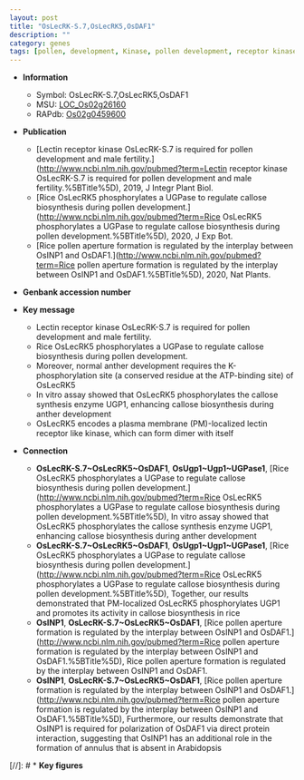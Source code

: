 ```yaml
---
layout: post
title: "OsLecRK-S.7,OsLecRK5,OsDAF1"
description: ""
category: genes
tags: [pollen, development, Kinase, pollen development, receptor kinase, anther, plasma membrane, anther development]
---
```


* **Information**  
    + Symbol: OsLecRK-S.7,OsLecRK5,OsDAF1  
    + MSU: [LOC_Os02g26160](http://rice.plantbiology.msu.edu/cgi-bin/ORF_infopage.cgi?orf=LOC_Os02g26160)  
    + RAPdb: [Os02g0459600](http://rapdb.dna.affrc.go.jp/viewer/gbrowse_details/irgsp1?name=Os02g0459600)  

* **Publication**  
    + [Lectin receptor kinase OsLecRK-S.7 is required for pollen development and male fertility.](http://www.ncbi.nlm.nih.gov/pubmed?term=Lectin receptor kinase OsLecRK-S.7 is required for pollen development and male fertility.%5BTitle%5D), 2019, J Integr Plant Biol.
    + [Rice OsLecRK5 phosphorylates a UGPase to regulate callose biosynthesis during pollen development.](http://www.ncbi.nlm.nih.gov/pubmed?term=Rice OsLecRK5 phosphorylates a UGPase to regulate callose biosynthesis during pollen development.%5BTitle%5D), 2020, J Exp Bot.
    + [Rice pollen aperture formation is regulated by the interplay between OsINP1 and OsDAF1.](http://www.ncbi.nlm.nih.gov/pubmed?term=Rice pollen aperture formation is regulated by the interplay between OsINP1 and OsDAF1.%5BTitle%5D), 2020, Nat Plants.

* **Genbank accession number**  

* **Key message**  
    + Lectin receptor kinase OsLecRK-S.7 is required for pollen development and male fertility.
    + Rice OsLecRK5 phosphorylates a UGPase to regulate callose biosynthesis during pollen development.
    + Moreover, normal anther development requires the K-phosphorylation site (a conserved residue at the ATP-binding site) of OsLecRK5
    + In vitro assay showed that OsLecRK5 phosphorylates the callose synthesis enzyme UGP1, enhancing callose biosynthesis during anther development
    + OsLecRK5 encodes a plasma membrane (PM)-localized lectin receptor like kinase, which can form dimer with itself

* **Connection**  
    + __OsLecRK-S.7~OsLecRK5~OsDAF1__, __OsUgp1~Ugp1~UGPase1__, [Rice OsLecRK5 phosphorylates a UGPase to regulate callose biosynthesis during pollen development.](http://www.ncbi.nlm.nih.gov/pubmed?term=Rice OsLecRK5 phosphorylates a UGPase to regulate callose biosynthesis during pollen development.%5BTitle%5D),  In vitro assay showed that OsLecRK5 phosphorylates the callose synthesis enzyme UGP1, enhancing callose biosynthesis during anther development
    + __OsLecRK-S.7~OsLecRK5~OsDAF1__, __OsUgp1~Ugp1~UGPase1__, [Rice OsLecRK5 phosphorylates a UGPase to regulate callose biosynthesis during pollen development.](http://www.ncbi.nlm.nih.gov/pubmed?term=Rice OsLecRK5 phosphorylates a UGPase to regulate callose biosynthesis during pollen development.%5BTitle%5D),  Together, our results demonstrated that PM-localized OsLecRK5 phosphorylates UGP1 and promotes its activity in callose biosynthesis in rice
    + __OsINP1__, __OsLecRK-S.7~OsLecRK5~OsDAF1__, [Rice pollen aperture formation is regulated by the interplay between OsINP1 and OsDAF1.](http://www.ncbi.nlm.nih.gov/pubmed?term=Rice pollen aperture formation is regulated by the interplay between OsINP1 and OsDAF1.%5BTitle%5D), Rice pollen aperture formation is regulated by the interplay between OsINP1 and OsDAF1.
    + __OsINP1__, __OsLecRK-S.7~OsLecRK5~OsDAF1__, [Rice pollen aperture formation is regulated by the interplay between OsINP1 and OsDAF1.](http://www.ncbi.nlm.nih.gov/pubmed?term=Rice pollen aperture formation is regulated by the interplay between OsINP1 and OsDAF1.%5BTitle%5D),  Furthermore, our results demonstrate that OsINP1 is required for polarization of OsDAF1 via direct protein interaction, suggesting that OsINP1 has an additional role in the formation of annulus that is absent in Arabidopsis

[//]: # * **Key figures**  


